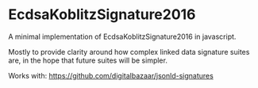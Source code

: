 # EcdsaKoblitzSignature2016

A minimal implementation of EcdsaKoblitzSignature2016 in javascript.

Mostly to provide clarity around how complex linked data signature suites are, in the hope that future suites will be simpler.

Works with: https://github.com/digitalbazaar/jsonld-signatures